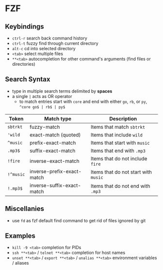 # FZF

## Keybindings
* `ctrl-r` search back command history
* `ctrl-t` fuzzy find through current directory
* `alt-c` cd into selected directory
* `<tab>` select multiple files
* `**<tab>` autocompletion for other command's arguments (find files or directories)

## Search Syntax
* type in multiple search terms delimited by **spaces**
* a single `|` acts as OR operator
    - to match entries start with `core` and end with either `go`, `rb`, or `py`, `^core go$ | rb$ | py$`

| Token     | Match type                 | Description                          |
|-----------|----------------------------|--------------------------------------|
| `sbtrkt`  | fuzzy-match                | Items that match `sbtrkt`            |
| `'wild`   | exact-match (quoted)       | Items that include `wild`            |
| `^music`  | prefix-exact-match         | Items that start with `music`        |
| `.mp3$`   | suffix-exact-match         | Items that end with `.mp3`           |
| `!fire`   | inverse-exact-match        | Items that do not include `fire`     |
| `!^music` | inverse-prefix-exact-match | Items that do not start with `music` |
| `!.mp3$`  | inverse-suffix-exact-match | Items that do not end with `.mp3`    |

## Miscellanies
* use `fd` as fzf default find command to get rid of files ignored by git

## Examples
* `kill -9 <tab>` completion for PIDs
* `ssh **<tab>` / `telnet **<tab>` completion for host names
* `unset **<tab>` / `export **<tab>` / `unalias **<tab>` environment variables / aliases
